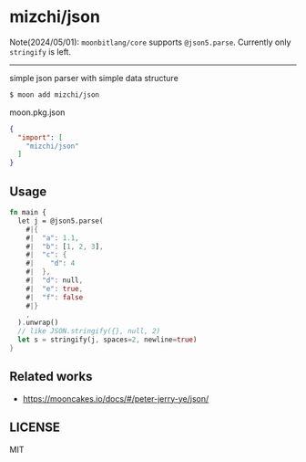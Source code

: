 # mizchi/json

Note(2024/05/01): `moonbitlang/core` supports `@json5.parse`. Currently only `stringify` is left.

---

simple json parser with simple data structure


```bash
$ moon add mizchi/json
```

moon.pkg.json

```json
{
  "import": [
    "mizchi/json"
  ]
}
```

## Usage

```rust
fn main {
  let j = @json5.parse(
    #|{
    #|  "a": 1.1,
    #|  "b": [1, 2, 3],
    #|  "c": {
    #|    "d": 4
    #|  },
    #|  "d": null,
    #|  "e": true,
    #|  "f": false
    #|}
    ,
  ).unwrap()
  // like JSON.stringify({}, null, 2)
  let s = stringify(j, spaces=2, newline=true)
}
```

## Related works

- https://mooncakes.io/docs/#/peter-jerry-ye/json/

## LICENSE

MIT